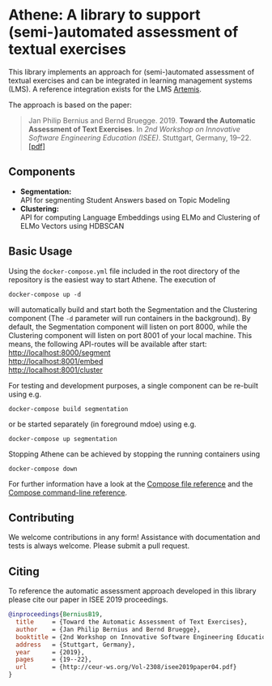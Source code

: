 # Athene: A library to support (semi-)automated assessment of textual exercises

This library implements an approach for (semi-)automated assessment of textual exercises and can be integrated in learning management systems (LMS). A reference integration exists for the LMS [Artemis](https://github.com/ls1intum/Artemis).

The approach is based on the paper:
> Jan Philip Bernius and Bernd Bruegge. 2019. **Toward the Automatic Assessment of Text Exercises**. In *2nd Workshop on Innovative Software Engineering Education (ISEE)*. Stuttgart, Germany, 19–22. [[pdf]](https://brn.is/isee19)

## Components

- **Segmentation:**  
  API for segmenting Student Answers based on Topic Modeling
- **Clustering:**  
  API for computing Language Embeddings using ELMo and Clustering of ELMo Vectors using HDBSCAN

## Basic Usage

Using the `docker-compose.yml` file included in the root directory of the repository is the easiest way to start Athene. The execution of

```
docker-compose up -d
```

will automatically build and start both the Segmentation and the Clustering component (The `-d` parameter will run containers in the background). By default, the Segmentation component will listen on port 8000, while the Clustering component will listen on port 8001 of your local machine. This means, the following API-routes will be available after start:  
[http://localhost:8000/segment](http://localhost:8000/segment)  
[http://localhost:8001/embed](http://localhost:8000/segment)  
[http://localhost:8001/cluster](http://localhost:8000/segment)  

For testing and development purposes, a single component can be re-built using e.g.

```
docker-compose build segmentation
```

or be started separately (in foreground mdoe) using e.g.

```
docker-compose up segmentation
```

Stopping Athene can be achieved by stopping the running containers using

```
docker-compose down
```

For further information have a look at the [Compose file reference](https://docs.docker.com/compose/compose-file/) and the [Compose command-line reference](https://docs.docker.com/compose/reference/overview/).

## Contributing

We welcome contributions in any form! Assistance with documentation and tests is always welcome. Please submit a pull request.

## Citing

To reference the automatic assessment approach developed in this library please cite our paper in ISEE 2019 proceedings.

```bibtex
@inproceedings{BerniusB19,
  title     = {Toward the Automatic Assessment of Text Exercises},
  author    = {Jan Philip Bernius and Bernd Bruegge},
  booktitle = {2nd Workshop on Innovative Software Engineering Education (ISEE)},
  address   = {Stuttgart, Germany},
  year      = {2019},
  pages     = {19--22},
  url       = {http://ceur-ws.org/Vol-2308/isee2019paper04.pdf}
}
```
